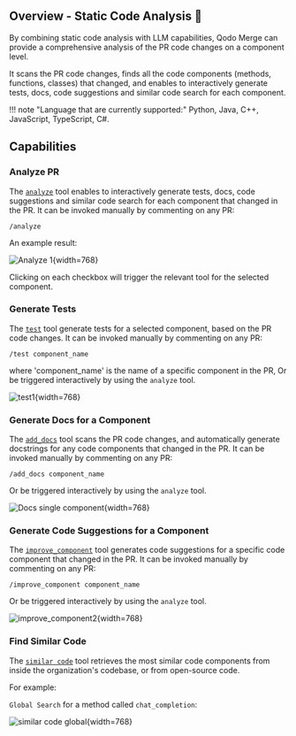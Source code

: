 ## Overview - Static Code Analysis 💎

By combining static code analysis with LLM capabilities, Qodo Merge can provide a comprehensive analysis of the PR code changes on a component level.

It scans the PR code changes, finds all the code components (methods, functions, classes) that changed, and enables to interactively generate tests, docs, code suggestions and similar code search for each component.

!!! note "Language that are currently supported:"
    Python, Java, C++, JavaScript, TypeScript, C#.


## Capabilities

### Analyze PR


The [`analyze`](https://qodo-merge-docs.qodo.ai/tools/analyze/) tool enables to interactively generate tests, docs, code suggestions and similar code search for each component that changed in the PR.
It can be invoked manually by commenting on any PR:
```
/analyze
```

An example result:

![Analyze 1](https://codium.ai/images/pr_agent/analyze_1.png){width=768}

Clicking on each checkbox will trigger the relevant tool for the selected component.

### Generate Tests

The [`test`](https://qodo-merge-docs.qodo.ai/tools/test/) tool  generate tests for a selected component, based on the PR code changes.
It can be invoked manually by commenting on any PR:
```
/test component_name
```
where 'component_name' is the name of a specific component in the PR,  Or be triggered interactively by using the `analyze` tool.

![test1](https://codium.ai/images/pr_agent/test1.png){width=768}

### Generate Docs for a Component

The [`add_docs`](https://qodo-merge-docs.qodo.ai/tools/documentation/) tool scans the PR code changes, and automatically generate docstrings for any code components that changed in the PR.
It can be invoked manually by commenting on any PR:
```
/add_docs component_name
```

Or be triggered interactively by using the `analyze` tool.

![Docs single component](https://codium.ai/images/pr_agent/docs_single_component.png){width=768}

### Generate Code Suggestions for a Component
The [`improve_component`](https://qodo-merge-docs.qodo.ai/tools/improve_component/) tool generates code suggestions for a specific code component that changed in the PR.
It can be invoked manually by commenting on any PR:
```
/improve_component component_name
```

Or be triggered interactively by using the `analyze` tool.

![improve_component2](https://codium.ai/images/pr_agent/improve_component2.png){width=768}

### Find Similar Code

The [`similar code`](https://qodo-merge-docs.qodo.ai/tools/similar_code/) tool retrieves the most similar code components from inside the organization's codebase, or from open-source code.

For example:

`Global Search` for a method called `chat_completion`:

![similar code global](https://codium.ai/images/pr_agent/similar_code_global2.png){width=768}
